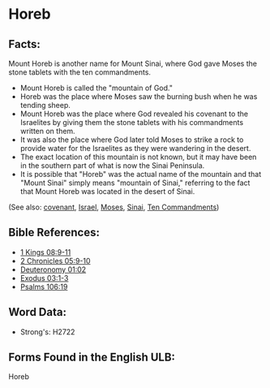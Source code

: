 # Horeb

## Facts:

Mount Horeb is another name for Mount Sinai, where God gave Moses the stone tablets with the ten commandments.

* Mount Horeb is called the "mountain of God."
* Horeb was the place where Moses saw the burning bush when he was tending sheep.
* Mount Horeb was the place where God revealed his covenant to the Israelites by giving them the stone tablets with his commandments written on them.
* It was also the place where God later told Moses to strike a rock to provide water for the Israelites as they were wandering in the desert.
* The exact location of this mountain is not known, but it may have been in the southern part of what is now the Sinai Peninsula.
* It is possible that "Horeb" was the actual name of the mountain and that "Mount Sinai" simply means "mountain of Sinai," referring to the fact that Mount Horeb was located in the desert of Sinai.

(See also: [covenant](../kt/covenant.md), [Israel](../kt/israel.md), [Moses](../names/moses.md), [Sinai](../names/sinai.md), [Ten Commandments](../other/tencommandments.md))

## Bible References:

* [1 Kings 08:9-11](rc://en/tn/help/1ki/08/09)
* [2 Chronicles 05:9-10](rc://en/tn/help/2ch/05/09)
* [Deuteronomy 01:02](rc://en/tn/help/deu/01/02)
* [Exodus 03:1-3](rc://en/tn/help/exo/03/01)
* [Psalms 106:19](rc://en/tn/help/psa/106/019)

## Word Data:

* Strong's: H2722

## Forms Found in the English ULB:

Horeb
